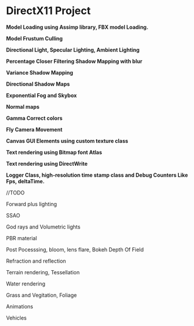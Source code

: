 # DirectX11 Project

**Model Loading using Assimp library, FBX model Loading.**

**Model Frustum Culling**

**Directional Light, Specular Lighting, Ambient Lighting**

**Percentage Closer Filtering Shadow Mapping with blur**

**Variance Shadow Mapping**

**Directional Shadow Maps**

**Exponential Fog and Skybox**

**Normal maps**

**Gamma Correct colors**

**Fly Camera Movement**

**Canvas GUI Elements using custom texture class**

**Text rendering using Bitmap font Atlas**

**Text rendering using DirectWrite**

**Logger Class, high-resolution time stamp class and Debug Counters Like Fps, deltaTime.**

//TODO

Forward plus lighting

SSAO

God rays and Volumetric lights

PBR material 

Post Pocesssing, bloom, lens flare, Bokeh Depth Of Field

Refraction and reflection

Terrain rendering, Tessellation

Water rendering

Grass and Vegitation, Foliage

Animations

Vehicles  
